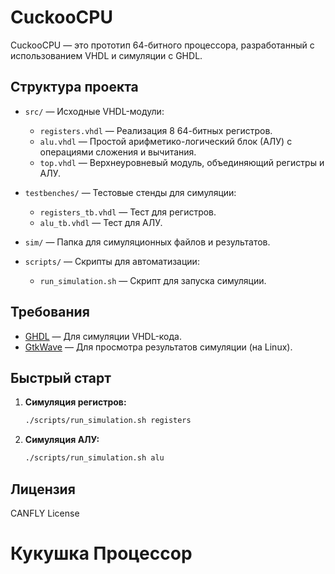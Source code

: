 # CuckooCPU

CuckooCPU — это прототип 64-битного процессора, разработанный с использованием VHDL и симуляции с GHDL.

## Структура проекта

- `src/` — Исходные VHDL-модули:
  - `registers.vhdl` — Реализация 8 64-битных регистров.
  - `alu.vhdl` — Простой арифметико-логический блок (АЛУ) с операциями сложения и вычитания.
  - `top.vhdl` — Верхнеуровневый модуль, объединяющий регистры и АЛУ.
  
- `testbenches/` — Тестовые стенды для симуляции:
  - `registers_tb.vhdl` — Тест для регистров.
  - `alu_tb.vhdl` — Тест для АЛУ.

- `sim/` — Папка для симуляционных файлов и результатов.

- `scripts/` — Скрипты для автоматизации:
  - `run_simulation.sh` — Скрипт для запуска симуляции.

## Требования

- [GHDL](https://github.com/ghdl/ghdl) — Для симуляции VHDL-кода.
- [GtkWave](http://gtkwave.sourceforge.net/) — Для просмотра результатов симуляции (на Linux).

## Быстрый старт

1. **Симуляция регистров:**

    ```bash
    ./scripts/run_simulation.sh registers
    ```

2. **Симуляция АЛУ:**

    ```bash
    ./scripts/run_simulation.sh alu
    ```

## Лицензия

CANFLY License
# Кукушка Процессор
